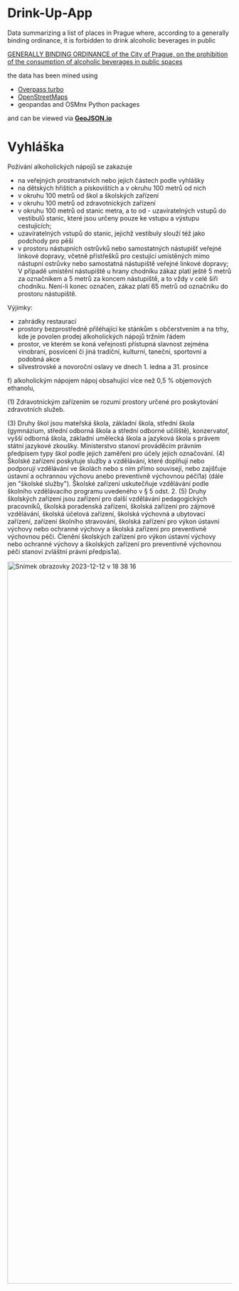 # Drink-Up-App
Data summarizing a list of places in Prague where, according to a generally binding ordinance, it is forbidden to drink alcoholic beverages in public

[GENERALLY BINDING ORDINANCE of the City of Prague,
on the prohibition of the consumption of alcoholic beverages in public spaces](https://www.praha.eu/file/3426185/vyhlaska_c._10_2022.pdf)

the data has been mined using
- [Overpass turbo](https://overpass-turbo.eu)
- [OpenStreetMaps](https://www.openstreetmap.org/#map=19/50.08637/14.41511)
- geopandas and OSMnx Python packages

and can be viewed via [**GeoJSON.io**](https://geojson.io)




# Vyhláška 

Požívání alkoholických nápojů se zakazuje
- na veřejných prostranstvích nebo jejich částech podle vyhlášky
- na dětských hřištích a pískovištích a v okruhu 100 metrů od nich
- v okruhu 100 metrů od škol a školských zařízení
- v okruhu 100 metrů od zdravotnických zařízení
- v okruhu 100 metrů od stanic metra, a to od - uzavíratelných vstupů do vestibulů stanic, které jsou určeny pouze ke vstupu a výstupu cestujících;
- uzavíratelných vstupů do stanic, jejichž vestibuly slouží též jako podchody pro pěší
- v prostoru nástupních ostrůvků nebo samostatných nástupišť veřejné linkové dopravy, včetně přístřešků pro cestující umístěných mimo nástupní ostrůvky nebo samostatná nástupiště veřejné linkové dopravy; V případě umístění nástupiště u hrany chodníku zákaz platí ještě 5 metrů za označníkem a 5 metrů za koncem nástupiště, a to vždy v celé šíři chodníku. Není-li konec označen, zákaz platí 65 metrů od označníku do prostoru nástupiště.

Výjimky: 
- zahrádky restaurací
- prostory bezprostředně přiléhající ke stánkům s občerstvením a na trhy, kde je povolen prodej alkoholických nápojů tržním řádem
- prostor, ve kterém se koná veřejnosti přístupná slavnost zejména vinobraní, posvícení či jiná tradiční, kulturní, taneční, sportovní a podobná akce
- silvestrovské a novoroční oslavy ve dnech 1. ledna a 31. prosince



f) alkoholickým nápojem nápoj obsahující více než 0,5 % objemových ethanolu,

(1) Zdravotnickým zařízením se rozumí prostory určené pro poskytování zdravotních služeb.

(3) Druhy škol jsou mateřská škola, základní škola, střední škola (gymnázium, střední odborná škola a střední odborné učiliště), konzervatoř, vyšší odborná škola, základní umělecká škola a jazyková škola s právem státní jazykové zkoušky. Ministerstvo stanoví prováděcím právním předpisem typy škol podle jejich zaměření pro účely jejich označování.
(4) Školské zařízení poskytuje služby a vzdělávání, které doplňují nebo podporují vzdělávání ve školách nebo s ním přímo souvisejí, nebo zajišťuje ústavní a ochrannou výchovu anebo preventivně výchovnou péči1a) (dále jen "školské služby"). Školské zařízení uskutečňuje vzdělávání podle školního vzdělávacího programu uvedeného v § 5 odst. 2.
(5) Druhy školských zařízení jsou zařízení pro další vzdělávání pedagogických pracovníků, školská poradenská zařízení, školská zařízení pro zájmové vzdělávání, školská účelová zařízení, školská výchovná a ubytovací zařízení, zařízení školního stravování, školská zařízení pro výkon ústavní výchovy nebo ochranné výchovy a školská zařízení pro preventivně výchovnou péči. Členění školských zařízení pro výkon ústavní výchovy nebo ochranné výchovy a školských zařízení pro preventivně výchovnou péči stanoví zvláštní právní předpis1a).


<img width="1624" alt="Snímek obrazovky 2023-12-12 v 18 38 16" src="https://github.com/v0jta/Drink-Up-App/assets/17434361/7ddd6967-0d64-46d3-aba4-501e679188b4">
